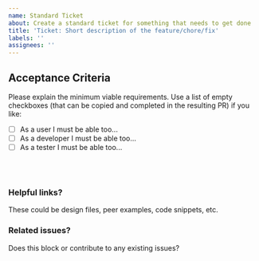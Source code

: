 ```yaml
---
name: Standard Ticket
about: Create a standard ticket for something that needs to get done
title: 'Ticket: Short description of the feature/chore/fix'
labels: ''
assignees: ''
---
```

 
## Acceptance Criteria
Please explain the minimum viable requirements. Use a list of empty checkboxes (that can be copied and completed in the resulting PR) if you like:
- [ ] As a user I must be able too...
- [ ] As a developer I must be able too...
- [ ] As a tester I must be able too...
 
<br />
<br />

### Helpful links?
These could be design files, peer examples, code snippets, etc.

### Related issues?
Does this block or contribute to any existing issues? 
